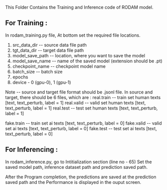 This Folder Contains the Training and Inference code of RODAM model.

For Training :
--------------
In rodam_training.py file, At bottom set the required file locations.
1) src_data_dir -- source data file path 
2) tgt_data_dir -- target data file path
3) model_save_path -- location, where you want to save the model
4) model_save_name -- name of the saved model (extension should be .pt)
5) checkpoint_name -- checkpoint model name
6) batch_size -- batch size
7) epochs
8) device - 0 (gpu-0), 1 (gpu-1)

Note -- source and target file format should be .jsonl file. In source and target, there should be 6 files, which are :
real.train -- train set human texts [text, text_perturb, label = 1]
real.valid -- valid set human texts [text, text_perturb, label = 1]
real.test -- test set human texts [text, text_perturb, label = 1]

fake.train -- train set ai texts [text, text_perturb, label = 0]
fake.valid -- valid set ai texts [text, text_perturb, label = 0]
fake.test -- test set ai texts [text, text_perturb, label = 0]


For Inferencing :
-----------------

In rodam_inference.py, go to Intitialization section (line no - 65)
Set the saved model path, inference dataset path and prediction saved path.

After the Program completion, the predictions are saved at the prediction saved path and the Performance is displayed in the ouput screen.
